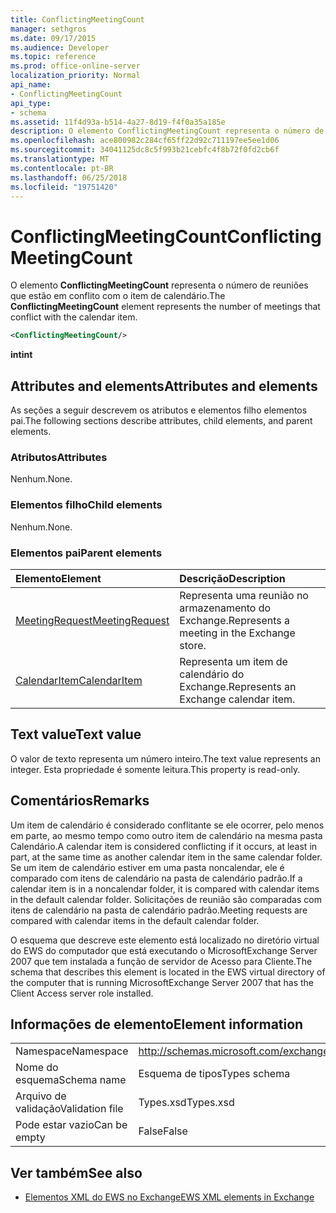 ```yaml
---
title: ConflictingMeetingCount
manager: sethgros
ms.date: 09/17/2015
ms.audience: Developer
ms.topic: reference
ms.prod: office-online-server
localization_priority: Normal
api_name:
- ConflictingMeetingCount
api_type:
- schema
ms.assetid: 11f4d93a-b514-4a27-8d19-f4f0a35a185e
description: O elemento ConflictingMeetingCount representa o número de reuniões que estão em conflito com o item de calendário.
ms.openlocfilehash: ace800982c284cf65ff22d92c711197ee5ee1d06
ms.sourcegitcommit: 34041125dc8c5f993b21cebfc4f8b72f0fd2cb6f
ms.translationtype: MT
ms.contentlocale: pt-BR
ms.lasthandoff: 06/25/2018
ms.locfileid: "19751420"
---
```

# <a name="conflictingmeetingcount"></a><span data-ttu-id="a0871-103">ConflictingMeetingCount</span><span class="sxs-lookup"><span data-stu-id="a0871-103">ConflictingMeetingCount</span></span>

<span data-ttu-id="a0871-104">O elemento **ConflictingMeetingCount** representa o número de reuniões que estão em conflito com o item de calendário.</span><span class="sxs-lookup"><span data-stu-id="a0871-104">The **ConflictingMeetingCount** element represents the number of meetings that conflict with the calendar item.</span></span> 
  
```xml
<ConflictingMeetingCount/>
```

 <span data-ttu-id="a0871-105">**int**</span><span class="sxs-lookup"><span data-stu-id="a0871-105">**int**</span></span>
## <a name="attributes-and-elements"></a><span data-ttu-id="a0871-106">Attributes and elements</span><span class="sxs-lookup"><span data-stu-id="a0871-106">Attributes and elements</span></span>

<span data-ttu-id="a0871-107">As seções a seguir descrevem os atributos e elementos filho elementos pai.</span><span class="sxs-lookup"><span data-stu-id="a0871-107">The following sections describe attributes, child elements, and parent elements.</span></span>
  
### <a name="attributes"></a><span data-ttu-id="a0871-108">Atributos</span><span class="sxs-lookup"><span data-stu-id="a0871-108">Attributes</span></span>

<span data-ttu-id="a0871-109">Nenhum.</span><span class="sxs-lookup"><span data-stu-id="a0871-109">None.</span></span>
  
### <a name="child-elements"></a><span data-ttu-id="a0871-110">Elementos filho</span><span class="sxs-lookup"><span data-stu-id="a0871-110">Child elements</span></span>

<span data-ttu-id="a0871-111">Nenhum.</span><span class="sxs-lookup"><span data-stu-id="a0871-111">None.</span></span>
  
### <a name="parent-elements"></a><span data-ttu-id="a0871-112">Elementos pai</span><span class="sxs-lookup"><span data-stu-id="a0871-112">Parent elements</span></span>

|<span data-ttu-id="a0871-113">**Elemento**</span><span class="sxs-lookup"><span data-stu-id="a0871-113">**Element**</span></span>|<span data-ttu-id="a0871-114">**Descrição**</span><span class="sxs-lookup"><span data-stu-id="a0871-114">**Description**</span></span>|
|:-----|:-----|
|[<span data-ttu-id="a0871-115">MeetingRequest</span><span class="sxs-lookup"><span data-stu-id="a0871-115">MeetingRequest</span></span>](meetingrequest.md) <br/> |<span data-ttu-id="a0871-116">Representa uma reunião no armazenamento do Exchange.</span><span class="sxs-lookup"><span data-stu-id="a0871-116">Represents a meeting in the Exchange store.</span></span>  <br/> |
|[<span data-ttu-id="a0871-117">CalendarItem</span><span class="sxs-lookup"><span data-stu-id="a0871-117">CalendarItem</span></span>](calendaritem.md) <br/> |<span data-ttu-id="a0871-118">Representa um item de calendário do Exchange.</span><span class="sxs-lookup"><span data-stu-id="a0871-118">Represents an Exchange calendar item.</span></span>  <br/> |
   
## <a name="text-value"></a><span data-ttu-id="a0871-119">Text value</span><span class="sxs-lookup"><span data-stu-id="a0871-119">Text value</span></span>

<span data-ttu-id="a0871-120">O valor de texto representa um número inteiro.</span><span class="sxs-lookup"><span data-stu-id="a0871-120">The text value represents an integer.</span></span> <span data-ttu-id="a0871-121">Esta propriedade é somente leitura.</span><span class="sxs-lookup"><span data-stu-id="a0871-121">This property is read-only.</span></span>
  
## <a name="remarks"></a><span data-ttu-id="a0871-122">Comentários</span><span class="sxs-lookup"><span data-stu-id="a0871-122">Remarks</span></span>

<span data-ttu-id="a0871-123">Um item de calendário é considerado conflitante se ele ocorrer, pelo menos em parte, ao mesmo tempo como outro item de calendário na mesma pasta Calendário.</span><span class="sxs-lookup"><span data-stu-id="a0871-123">A calendar item is considered conflicting if it occurs, at least in part, at the same time as another calendar item in the same calendar folder.</span></span> <span data-ttu-id="a0871-124">Se um item de calendário estiver em uma pasta noncalendar, ele é comparado com itens de calendário na pasta de calendário padrão.</span><span class="sxs-lookup"><span data-stu-id="a0871-124">If a calendar item is in a noncalendar folder, it is compared with calendar items in the default calendar folder.</span></span> <span data-ttu-id="a0871-125">Solicitações de reunião são comparadas com itens de calendário na pasta de calendário padrão.</span><span class="sxs-lookup"><span data-stu-id="a0871-125">Meeting requests are compared with calendar items in the default calendar folder.</span></span>
  
<span data-ttu-id="a0871-126">O esquema que descreve este elemento está localizado no diretório virtual do EWS do computador que está executando o MicrosoftExchange Server 2007 que tem instalada a função de servidor de Acesso para Cliente.</span><span class="sxs-lookup"><span data-stu-id="a0871-126">The schema that describes this element is located in the EWS virtual directory of the computer that is running MicrosoftExchange Server 2007 that has the Client Access server role installed.</span></span>
  
## <a name="element-information"></a><span data-ttu-id="a0871-127">Informações de elemento</span><span class="sxs-lookup"><span data-stu-id="a0871-127">Element information</span></span>

|||
|:-----|:-----|
|<span data-ttu-id="a0871-128">Namespace</span><span class="sxs-lookup"><span data-stu-id="a0871-128">Namespace</span></span>  <br/> |http://schemas.microsoft.com/exchange/services/2006/types  <br/> |
|<span data-ttu-id="a0871-129">Nome do esquema</span><span class="sxs-lookup"><span data-stu-id="a0871-129">Schema name</span></span>  <br/> |<span data-ttu-id="a0871-130">Esquema de tipos</span><span class="sxs-lookup"><span data-stu-id="a0871-130">Types schema</span></span>  <br/> |
|<span data-ttu-id="a0871-131">Arquivo de validação</span><span class="sxs-lookup"><span data-stu-id="a0871-131">Validation file</span></span>  <br/> |<span data-ttu-id="a0871-132">Types.xsd</span><span class="sxs-lookup"><span data-stu-id="a0871-132">Types.xsd</span></span>  <br/> |
|<span data-ttu-id="a0871-133">Pode estar vazio</span><span class="sxs-lookup"><span data-stu-id="a0871-133">Can be empty</span></span>  <br/> |<span data-ttu-id="a0871-134">False</span><span class="sxs-lookup"><span data-stu-id="a0871-134">False</span></span>  <br/> |
   
## <a name="see-also"></a><span data-ttu-id="a0871-135">Ver também</span><span class="sxs-lookup"><span data-stu-id="a0871-135">See also</span></span>



- [<span data-ttu-id="a0871-136">Elementos XML do EWS no Exchange</span><span class="sxs-lookup"><span data-stu-id="a0871-136">EWS XML elements in Exchange</span></span>](ews-xml-elements-in-exchange.md)


